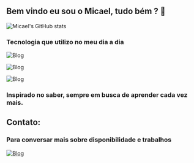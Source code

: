 ## Bem vindo eu sou o  Micael, tudo bém ? 👋

![Micael's GitHub stats](https://github-readme-stats.vercel.app/api?username=Micael-Alva&show_icons=true&theme=radical)

### Tecnologia que utilizo no meu dia a dia

<div name="img">

![Blog](https://img.shields.io/badge/HTML5-E34F26?style=for-the-badge&logo=html5&logoColor=white) 

![Blog](https://img.shields.io/badge/JavaScript-F7DF1E?style=for-the-badge&logo=javascript&logoColor=black)

![Blog](https://img.shields.io/badge/CSS3-1572B6?style=for-the-badge&logo=css3&logoColor=white)
</div>

### Inspirado no saber, sempre em busca de aprender cada vez mais.

## Contato:

### Para conversar mais sobre disponibilidade e trabalhos

[![Blog](https://img.shields.io/badge/Gmail-D14836?style=for-the-badge&logo=gmail&logoColor=white)](https:witormicalea@gmail.com)
